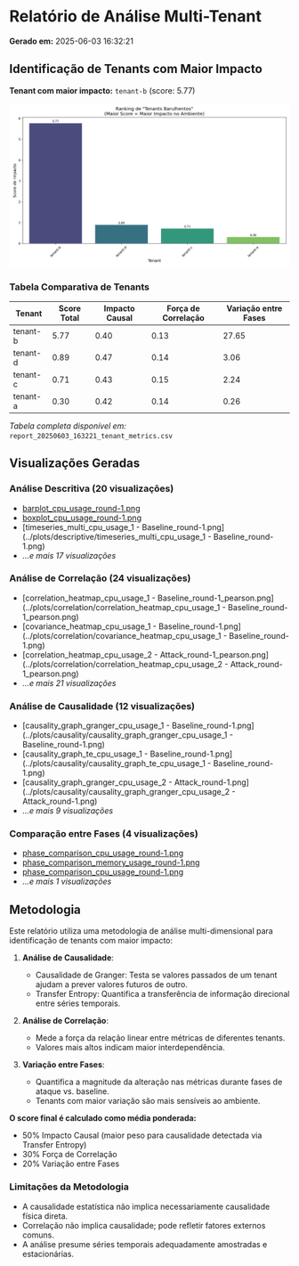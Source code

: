# Relatório de Análise Multi-Tenant

**Gerado em:** 2025-06-03 16:32:21

## Identificação de Tenants com Maior Impacto

**Tenant com maior impacto:** `tenant-b` (score: 5.77)

![Ranking de Tenants](report_20250603_163221_tenant_ranking.png)

### Tabela Comparativa de Tenants

| Tenant | Score Total | Impacto Causal | Força de Correlação | Variação entre Fases |
|--------|------------|---------------|---------------------|----------------------|
| tenant-b | 5.77 | 0.40 | 0.13 | 27.65 |
| tenant-d | 0.89 | 0.47 | 0.14 | 3.06 |
| tenant-c | 0.71 | 0.43 | 0.15 | 2.24 |
| tenant-a | 0.30 | 0.42 | 0.14 | 0.26 |

*Tabela completa disponível em:* `report_20250603_163221_tenant_metrics.csv`

## Visualizações Geradas

### Análise Descritiva (20 visualizações)

- [barplot_cpu_usage_round-1.png](../plots/descriptive/barplot_cpu_usage_round-1.png)
- [boxplot_cpu_usage_round-1.png](../plots/descriptive/boxplot_cpu_usage_round-1.png)
- [timeseries_multi_cpu_usage_1 - Baseline_round-1.png](../plots/descriptive/timeseries_multi_cpu_usage_1 - Baseline_round-1.png)
- *...e mais 17 visualizações*

### Análise de Correlação (24 visualizações)

- [correlation_heatmap_cpu_usage_1 - Baseline_round-1_pearson.png](../plots/correlation/correlation_heatmap_cpu_usage_1 - Baseline_round-1_pearson.png)
- [covariance_heatmap_cpu_usage_1 - Baseline_round-1.png](../plots/correlation/covariance_heatmap_cpu_usage_1 - Baseline_round-1.png)
- [correlation_heatmap_cpu_usage_2 - Attack_round-1_pearson.png](../plots/correlation/correlation_heatmap_cpu_usage_2 - Attack_round-1_pearson.png)
- *...e mais 21 visualizações*

### Análise de Causalidade (12 visualizações)

- [causality_graph_granger_cpu_usage_1 - Baseline_round-1.png](../plots/causality/causality_graph_granger_cpu_usage_1 - Baseline_round-1.png)
- [causality_graph_te_cpu_usage_1 - Baseline_round-1.png](../plots/causality/causality_graph_te_cpu_usage_1 - Baseline_round-1.png)
- [causality_graph_granger_cpu_usage_2 - Attack_round-1.png](../plots/causality/causality_graph_granger_cpu_usage_2 - Attack_round-1.png)
- *...e mais 9 visualizações*

### Comparação entre Fases (4 visualizações)

- [phase_comparison_cpu_usage_round-1.png](../plots/phase_comparison/phase_comparison_cpu_usage_round-1.png)
- [phase_comparison_memory_usage_round-1.png](../plots/phase_comparison/phase_comparison_memory_usage_round-1.png)
- [phase_comparison_cpu_usage_round-1.png](../plots/phase_comparison/phase_comparison_cpu_usage_round-1.png)
- *...e mais 1 visualizações*

## Metodologia

Este relatório utiliza uma metodologia de análise multi-dimensional para identificação de tenants com maior impacto:

1. **Análise de Causalidade**:
   - Causalidade de Granger: Testa se valores passados de um tenant ajudam a prever valores futuros de outro.
   - Transfer Entropy: Quantifica a transferência de informação direcional entre séries temporais.

2. **Análise de Correlação**:
   - Mede a força da relação linear entre métricas de diferentes tenants.
   - Valores mais altos indicam maior interdependência.

3. **Variação entre Fases**:
   - Quantifica a magnitude da alteração nas métricas durante fases de ataque vs. baseline.
   - Tenants com maior variação são mais sensíveis ao ambiente.

**O score final é calculado como média ponderada:**
- 50% Impacto Causal (maior peso para causalidade detectada via Transfer Entropy)
- 30% Força de Correlação
- 20% Variação entre Fases

### Limitações da Metodologia

- A causalidade estatística não implica necessariamente causalidade física direta.
- Correlação não implica causalidade; pode refletir fatores externos comuns.
- A análise presume séries temporais adequadamente amostradas e estacionárias.
